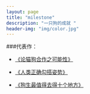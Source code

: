 ```yaml
---
layout: page
title: "milestone"
description: "一只狗的成就 "
header-img: "img/color.jpg"
---
```



###代表作：


- [《论猫狗合作之可能性》](http://www.zhihu.com)

- [《人类正确勾搭姿势》](http://www.zhihu.com)

- [《狗生最值得去得十个地方》](http://www.zhihu.com)







